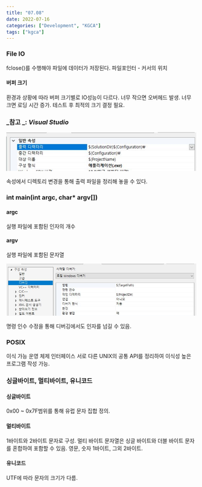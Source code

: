 ```yaml
---
title: "07.08"
date: 2022-07-16
categories: ["Development", "KGCA"]
tags: ["kgca"]
---
```

### File IO
fclose()를 수행해야 파일에 데이터가 저장된다.
파일포인터 - 커서의 위치

#### 버퍼 크기
환경과 상황에 따라 버퍼 크기별로 IO성능이 다르다.
너무 작으면 오버헤드 발생.
너무 크면 로딩 시간 증가.
테스트 후 최적의 크기 결정 필요.

### _참고 _: _Visual Studio_

![](/images/929f0fe5-22a6-4428-b29a-7517b68abfb0-image.JPG)

속성에서 디렉토리 변경을 통해 출력 파일을 정리해 놓을 수 있다.

### int main(int argc, char* argv[])
#### argc
실행 파일에 포함된 인자의 개수
#### argv
실행 파일에 포함된 문자열

![](/images/5752ef26-594f-41ac-ac62-7fb08b9a2783-image.JPG)

명령 인수 수정을 통해 디버깅에서도 인자를 넘길 수 있음.

### POSIX
이식 가능 운영 체제 인터페이스
서로 다른 UNIX의 공통 API를 정리하여 이식성 높은 프로그램 작성 가능.

### 싱글바이트, 멀티바이트, 유니코드
#### 싱글바이트
0x00 ~ 0x7F범위를 통해 유럽 문자 집합 정의.
#### 멀티바이트
1바이트와 2바이트 문자로 구성.
멀티 바이트 문자열은 싱글 바이트와 더블 바이트 문자를 혼합하여 포함할 수 있음.
영문, 숫자 1바이트, 그외 2바이트.
#### 유니코드
UTF에 따라 문자의 크기가 다름.